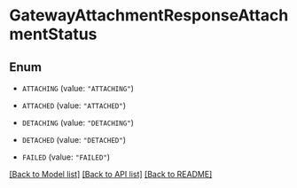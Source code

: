 # GatewayAttachmentResponseAttachmentStatus

## Enum


* `ATTACHING` (value: `"ATTACHING"`)

* `ATTACHED` (value: `"ATTACHED"`)

* `DETACHING` (value: `"DETACHING"`)

* `DETACHED` (value: `"DETACHED"`)

* `FAILED` (value: `"FAILED"`)


[[Back to Model list]](../README.md#documentation-for-models) [[Back to API list]](../README.md#documentation-for-api-endpoints) [[Back to README]](../README.md)


